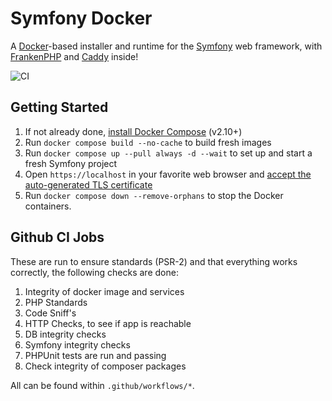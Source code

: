# Symfony Docker

A [Docker](https://www.docker.com/)-based installer and runtime for the [Symfony](https://symfony.com) web framework,
with [FrankenPHP](https://frankenphp.dev) and [Caddy](https://caddyserver.com/) inside!

![CI](https://github.com/dunglas/symfony-docker/workflows/CI/badge.svg)

## Getting Started

1. If not already done, [install Docker Compose](https://docs.docker.com/compose/install/) (v2.10+)
2. Run `docker compose build --no-cache` to build fresh images
3. Run `docker compose up --pull always -d --wait` to set up and start a fresh Symfony project
4. Open `https://localhost` in your favorite web browser and [accept the auto-generated TLS certificate](https://stackoverflow.com/a/15076602/1352334)
5. Run `docker compose down --remove-orphans` to stop the Docker containers.

## Github CI Jobs

These are run to ensure standards (PSR-2) and that everything works correctly, the following checks are done:

1. Integrity of docker image and services
2. PHP Standards
3. Code Sniff's
4. HTTP Checks, to see if app is reachable
5. DB integrity checks
6. Symfony integrity checks
7. PHPUnit tests are run and passing
8. Check integrity of composer packages

All can be found within `.github/workflows/*`.
